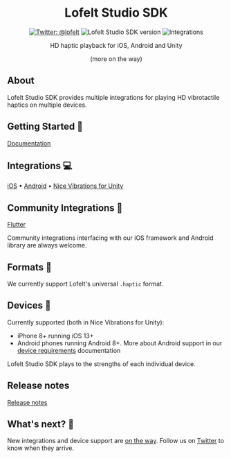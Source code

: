 <div align="center">

# Lofelt Studio SDK
[![Twitter: @lofelt](https://img.shields.io/badge/contact-@lofelt-blue.svg?style=flat)](https://twitter.com/lofelt)
![Lofelt Studio SDK version](https://img.shields.io/badge/version-v1.3.1-red)
![Integrations](https://img.shields.io/badge/integrations-ios%20%7C%20android%20%7C%20unity-lightgrey)

HD haptic playback for iOS, Android and Unity

(more on the way)
</div>

## About
Lofelt Studio SDK provides multiple integrations for playing HD vibrotactile haptics on multiple devices.

## Getting Started 🚀
[Documentation]

## Integrations 💻
[iOS](https://github.com/Lofelt/lofelt-studio-sdk/releases/ "iOS") • [Android](https://github.com/Lofelt/lofelt-studio-sdk/releases/ "Android") • [Nice Vibrations for Unity](https://assetstore.unity.com/packages/tools/integration/nice-vibrations-by-lofelt-hd-haptic-feedback-for-mobile-and-game-197444 "Unity")

## Community Integrations 🧡
[Flutter](https://github.com/jgrandchavin/lofelt)

Community integrations interfacing with our iOS framework and Android library are always welcome.

## Formats 📃
We currently support Lofelt's universal `.haptic` format.

## Devices 📱
Currently supported (both in Nice Vibrations for Unity):
* iPhone 8+ running iOS 13+
* Android phones running Android 8+. More about Android support in our [device requirements](https://developer.lofelt.com/01-welcome-to-studio/#device-requirements "device requirements") documentation

Lofelt Studio SDK plays to the strengths of each individual device.

## Release notes
[Release notes]

## What's next? 🔮
New integrations and device support are [on the way](https://lofelt.com/roadmap). Follow us on [Twitter](https://twitter.com/lofelt "Lofelt on Twitter") to know when they arrive.

[documentation]: https://developer.lofelt.com/04-integrating-haptics/
[release notes]: https://github.com/Lofelt/lofelt-studio-sdk/releases
